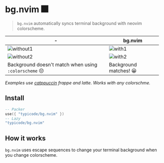 # bg.nvim 🎆

> `bg.nvim` automatically syncs terminal background with neovim colorscheme.

| -                                                                                                                 | bg.nvim                                                                                                        |
| ----------------------------------------------------------------------------------------------------------------- | -------------------------------------------------------------------------------------------------------------- |
| ![without1](https://user-images.githubusercontent.com/5502029/211707727-5713022d-93bc-4795-beb1-ede0d4b86839.png) | ![with1](https://user-images.githubusercontent.com/5502029/211707740-aceadea4-a710-4f88-9975-0244d6ef1eda.png) |
| ![without2](https://user-images.githubusercontent.com/5502029/211707779-f2ca5cc8-7b0f-4644-ad07-2f1faccf38b7.png) | ![with2](https://user-images.githubusercontent.com/5502029/211707792-ab1230ad-85b4-4b29-b956-25e5aebaa5bb.png) |
| Background doesn't match when using `:colorscheme` 😔                                                             | Background matches! 😀                                                                                         |

_Examples use [catppuccin](https://github.com/catppuccin/nvim) frappe and latte. Works with any colorschme._

## Install

```lua
-- Packer
use({ "typicode/bg.nvim" })
-- Lazy
"typicode/bg.nvim"
```

## How it works

`bg.nvim` uses escape sequences to change your terminal background when you change colorscheme.
